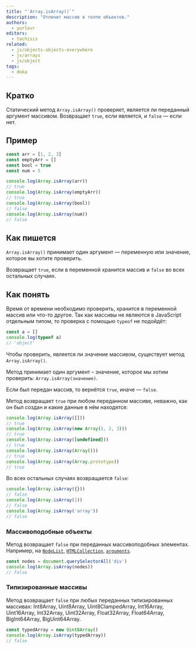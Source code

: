 ```yaml
---
title: "`Array.isArray()`"
description: "Отличит массив в толпе объектов."
authors:
  - yurlovr
editors:
  - tachisis
related:
  - js/objects-objects-everywhere
  - js/arrays
  - js/object
tags:
  - doka
---
```


## Кратко

Статический метод `Array.isArray()` проверяет, является ли переданный аргумент массивом. Возвращает `true`, если является, и `false` — если нет.

## Пример

```js
const arr = [1, 2, 3]
const emptyArr = []
const bool = true
const num = 5

console.log(Array.isArray(arr))
// true
console.log(Array.isArray(emptyArr))
// true
console.log(Array.isArray(bool))
// false
console.log(Array.isArray(num))
// false
```

## Как пишется

`Array.isArray()` принимает один аргумент — переменную или значение, которое вы хотите проверить.

Возвращает `true`, если в переменной хранится массив и `false` во всех остальных случаях.

## Как понять

Время от времени необходимо проверить, хранится в переменной массив или что-то другое. Так как массивы не являются в JavaScript отдельным типом, то проверка с помощью `typeof` не подойдёт:

```js
const a = []
console.log(typeof a)
// 'object'
```

Чтобы проверить, является ли значение массивом, существует метод `Array.isArray()`.

Метод принимает один аргумент – значение, которое мы хотим проверить: `Array.isArray(значение)`.

Если был передан массив, то вернётся `true`, иначе — `false`.

Метод возвращает `true` при любом переданном массиве, неважно, как он был создан и какие данные в нём находятся:

```js
console.log(Array.isArray([]))
// true
console.log(Array.isArray(new Array(1, 2, 3)))
// true
console.log(Array.isArray([undefined]))
// true
console.log(Array.isArray(Array()))
// true
console.log(Array.isArray(Array.prototype))
// true
```

Во всех остальных случаях возвращается `false`:

```js
console.log(Array.isArray({}))
// false
console.log(Array.isArray(1))
// false
console.log(Array.isArray('array'))
// false
```

### Массивоподобные объекты

Метод возвращает `false` при переданных массивоподобных элементах. Например, на [`NodeList`](/js/htmlcollection-and-nodelist/), [`HTMLCollection`](/js/htmlcollection-and-nodelist/), [`arguments`](/js/function-arguments-object/).

```js
const nodes = document.querySelectorAll('div')
console.log(Array.isArray(nodes))
// false
```

### Типизированные массивы

Метод возвращает `false` при любых переданных типизированных массивах: Int8Array, Uint8Array, Uint8ClampedArray, Int16Array, Uint16Array, Int32Array, Uint32Array, Float32Array, Float64Array, BigInt64Array, BigUint64Array.

```js
const typedArray = new Uint8Array()
console.log(Array.isArray(typedArray))
// false
```
